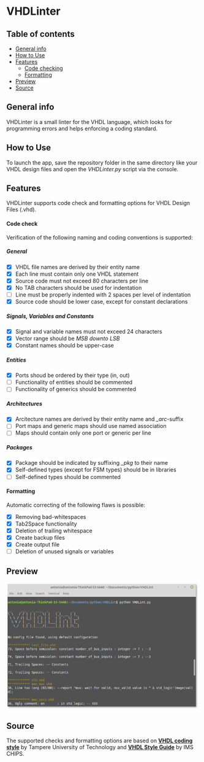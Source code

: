 # VHDLinter

## Table of contents
* [General info](#general-info)
* [How to Use](#setup)
* [Features](#features)
    * [Code checking](#checking)
    * [Formatting](#formatting)
* [Preview](#preview)
* [Source](#source)

## General info
VHDLinter is a small linter for the VHDL language, which looks for programming errors and helps enforcing a coding standard.

## How to Use
To launch the app, save the repository folder in the same directory like your VHDL design files and open the *VHDLinter.py* script via the console.

## Features
VHDLinter supports code check and formatting options for VHDL Design Files (.vhd).<br />

#### Code check
Verification of the following naming and coding conventions is supported:
##### General
- [x] VHDL file names are derived by their entity name
- [x] Each line must contain only one VHDL statement
- [x] Source code must not exceed 80 characters per line
- [x] No TAB characters should be used for indentation
- [ ] Line must be properly indented with 2 spaces per level of indentation
- [x] Source code should be lower case, except for constant declarations

##### Signals, Variables and Constants
- [x] Signal and variable names must not exceed 24 characters
- [x] Vector range should be *MSB downto LSB*
- [x] Constant names should be upper-case

##### Entities
- [x] Ports shoud be ordered by their type (in, out)
- [ ] Functionality of entities should be commented
- [ ] Functionality of generics should be commented

##### Architectures
- [x] Arcitecture names are derived by their entity name and *_arc*-suffix
- [ ] Port maps and generic maps should use named association
- [ ] Maps should contain only one port or generic per line

##### Packages
- [x] Package should be indicated by suffixing *_pkg* to their name
- [X] Self-defined types (except for FSM types) should be in libraries
- [ ] Self-defined types should be commented

#### Formatting
Automatic correcting of the following flaws is possible:
- [x] Removing bad-whitespaces
- [x] Tab2Space functionality
- [x] Deletion of trailing whitespace
- [x] Create backup files
- [x] Create output file
- [ ] Deletion of unused signals or variables

## Preview
<img src="images/preview.png" width="500">

## Source
The supported checks and formatting options are based on [**VHDL coding style**](http://www.tkt.cs.tut.fi/kurssit/1212/S08/Harjoitukset/vhdl_coding.html) by Tampere University of Technology and [**VHDL Style Guide**](https://www.ims-chips.de/content/pdftext/VHDL_Style_Guide.pdf) by IMS CHIPS.
